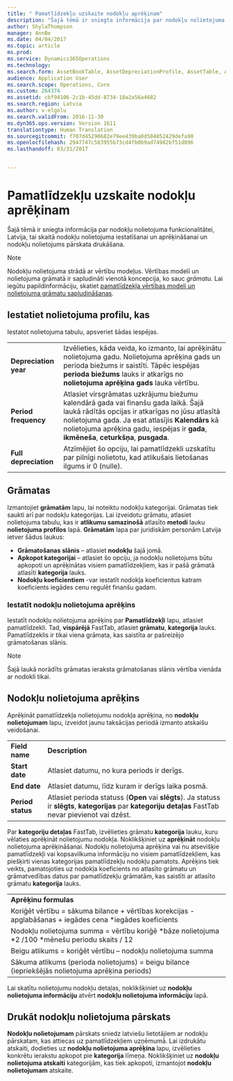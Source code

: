 ```yaml
---
title: " Pamatlīdzekļu uzskaite nodokļu aprēķinam"
description: "Šajā tēmā ir sniegta informācija par nodokļu nolietojuma funkcionalitātei Latvija."
author: ShylaThompson
manager: AnnBe
ms.date: 04/04/2017
ms.topic: article
ms.prod: 
ms.service: Dynamics365Operations
ms.technology: 
ms.search.form: AssetBookTable, AssetDepreciationProfile, AssetTable, AssetTaxDepreciation
audience: Application User
ms.search.scope: Operations, Core
ms.custom: 264374
ms.assetid: cbf94106-2c1b-45dd-8734-18a2a56a4682
ms.search.region: Latvia
ms.author: v-elgolu
ms.search.validFrom: 2016-11-30
ms.dyn365.ops.version: Version 1611
translationtype: Human Translation
ms.sourcegitcommit: f707d45290682e79ee439ba0d504852429defa90
ms.openlocfilehash: 2947747c583955b73cd4fb0b9ad74982bf51d896
ms.lasthandoff: 03/31/2017


---
```


# <a name="fixed-assets-accounting-for-tax-purposes"></a> Pamatlīdzekļu uzskaite nodokļu aprēķinam

Šajā tēmā ir sniegta informācija par nodokļu nolietojuma funkcionalitātei, Latvija, tai skaitā nodokļu nolietojuma iestatīšanai un aprēķināšanai un nodokļu nolietojums pārskata drukāšana. 
> [!NOTE]
> Nodokļu nolietojuma strādā ar vērtību modeļus. Vērtības modelī un nolietojuma grāmatā ir sapludināti vienotā koncepcija, ko sauc *grāmatu.* Lai iegūtu papildinformāciju, skatiet [pamatlīdzekļa vērtības modeli un nolietojuma grāmatu sapludināšanas](../fixed-assets/fixed-asset-value-model-depreciation-book-merge.md).

## <a name="set-up-a-depreciation-profile"></a>Iestatiet nolietojuma profilu, kas
Iestatot nolietojuma tabulu, apsveriet šādas iespējas.

|                       |                                                                                                                                                                                                                                                                                                                    |
|-----------------------|--------------------------------------------------------------------------------------------------------------------------------------------------------------------------------------------------------------------------------------------------------------------------------------------------------------------|
| **Depreciation year** | Izvēlieties, kāda veida, ko izmanto, lai aprēķinātu nolietojuma gadu. Nolietojuma aprēķina gads un perioda biežums ir saistīti. Tāpēc iespējas **perioda biežums** lauks ir atkarīgs no **nolietojuma aprēķina gads** lauka vērtību.                                                                                 |
| **Period frequency**  | Atlasiet virsgrāmatas uzkrājumu biežumu kalendārā gada vai finanšu gada laikā. Šajā laukā rādītās opcijas ir atkarīgas no jūsu atlasītā nolietojuma gada. Ja esat atlasījis **Kalendārs** kā nolietojuma aprēķina gadu, iespējas ir **gada**, **ikmēneša**, **ceturkšņa**, **pusgada**. |
| **Full depreciation** | Atzīmējiet šo opciju, lai pamatlīdzekli uzskatītu par pilnīgi nolietotu, kad atlikušais lietošanas ilgums ir 0 (nulle).                                                                                                                                                                                                             |

<!---To set up a depreciation profile, complete the following procedure, [Set up and create depreciation profiles](http://ax.help.dynamics.com/en/wiki/set-up-and-create-depreciation-profiles/).-->

## <a name="set-up-books"></a>Grāmatas
Izmantojiet **grāmatām** lapu, lai noteiktu nodokļu kategorijai. Grāmatas tiek saukti arī par nodokļu kategorijas. Lai izveidotu grāmatu, atlasiet nolietojuma tabulu, kas ir **atlikumu samazinošā** atlasīto **metodi** lauku **nolietojuma profilos** lapā. **Grāmatām** lapa par juridiskām personām Latvija ietver šādus laukus:

-   **Grāmatošanas slānis** – atlasiet **nodokļu** šajā jomā.
-   **Apkopot kategorijai** – atlasiet šo opciju, ja nodokļu nolietojums būtu apkopoti un aprēķinātas visiem pamatlīdzekļiem, kas ir pašā grāmatā atlasīti **kategorija** lauks.
-   **Nodokļu koeficientiem** -var iestatīt nodokļa koeficientus katram koeficients iegādes cenu regulēt finanšu gadam.

<!---For more information about setting up books, see [Set up depreciation books](http://ax.help.dynamics.com/en/wiki/set-up-depreciation-books/).-->

### <a name="set-up-tax-depreciation-calculation"></a>Iestatīt nodokļu nolietojuma aprēķins

Iestatīt nodokļu nolietojuma aprēķins par **Pamatlīdzekļi** lapu, atlasiet pamatlīdzekli. Tad, **vispārējā** FastTab, atlasiet **grāmatu**, **kategorija** lauks. Pamatlīdzeklis ir tikai viena grāmata, kas saistīta ar pašreizējo grāmatošanas slānis. 
> [!NOTE]
> Šajā laukā norādīts grāmatas ieraksta grāmatošanas slānis vērtība vienāda ar nodokli tikai.

## <a name="calculate-tax-depreciation"></a>Nodokļu nolietojuma aprēķins
Aprēķināt pamatlīdzekļa nolietojumu nodokļa aprēķina, no **nodokļu nolietojumam** lapu, izveidot jaunu taksācijas periodā izmanto atskaišu veidošanai.

|                   |                                                                                                                                                                |
|-------------------|----------------------------------------------------------------------------------------------------------------------------------------------------------------|
| **Field name**    | **Description**                                                                                                                                                |
| **Start date**    | Atlasiet datumu, no kura periods ir derīgs.                                                                                                                |
| **End date**      | Atlasiet datumu, līdz kuram ir derīgs laika posmā.                                                                                                               |
| **Period status** | Atlasiet perioda statuss (**Open** vai **slēgts**). Ja statuss ir **slēgts**, **kategorijas** par **kategoriju detaļas** FastTab nevar pievienot vai dzēst. |

Par **kategoriju detaļas** FastTab, izvēlieties grāmatu **kategorija** lauku, kuru vēlaties aprēķināt nolietojumu nodokļa. Noklikšķiniet uz **aprēķināt** nodokļu nolietojuma aprēķināšanai. Nodokļu nolietojuma aprēķina vai nu atsevišķie pamatlīdzekļi vai kopsavilkuma informāciju no visiem pamatlīdzekļiem, kas piešķirti vienas kategorijas pamatlīdzekļu nodokļu pamatots. Aprēķins tiek veikts, pamatojoties uz nodokļa koeficients no atlasīto grāmatu un grāmatvedības datus par pamatlīdzekļu grāmatām, kas saistīti ar atlasīto grāmatu **kategorija** lauks.

|                                                                                                                  |
|------------------------------------------------------------------------------------------------------------------|
| **Aprēķinu formulas**                                                                                         |
| Koriģēt vērtību = sākuma bilance + vērtības korekcijas - apglabāšanas + iegādes cena \*iegādes koeficients |
| Nodokļu nolietojuma summa = vērtību koriģē \*bāze nolietojuma \*2 /100 \*mēnešu periodu skaits / 12        |
| Beigu atlikums = koriģēt vērtību – nodokļu nolietojuma summa                                                           |
| Sākuma atlikums (perioda nolietojums) = beigu bilance (iepriekšējās nolietojuma aprēķina periods)          |

Lai skatītu nolietojumu nodokļu detaļas, noklikšķiniet uz **nodokļu nolietojuma informāciju** atvērt **nodokļu nolietojuma informāciju** lapā.

## <a name="print-the-tax-depreciation-report"></a>Drukāt nodokļu nolietojuma pārskats
**Nodokļu nolietojumam** pārskats sniedz latviešu lietotājiem ar nodokļu pārskatam, kas attiecas uz pamatlīdzekļiem uzņēmumā. Lai izdrukātu atskaiti, dodieties uz **nodokļu nolietojuma aprēķina** lapu, izvēlieties konkrētu ierakstu apkopot pie **kategorija** līmeņa. Noklikšķiniet uz **nodokļu nolietojuma atskaiti** kategorijām, kas tiek apkopoti, izmantojot **nodokļu nolietojumam** atskaite.


